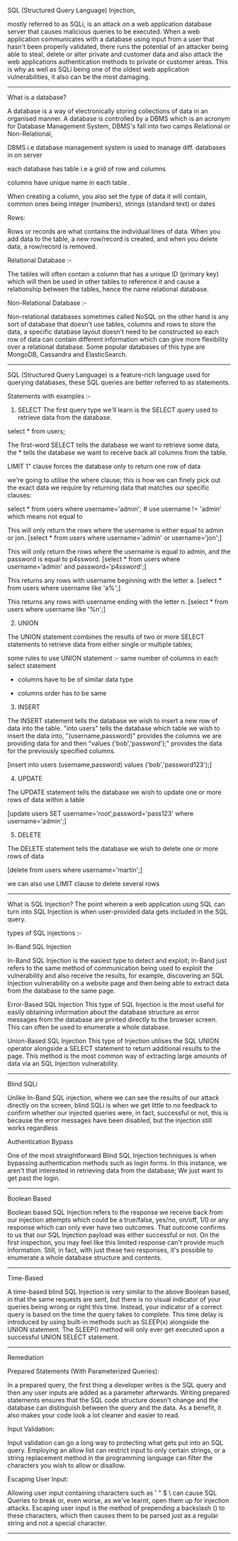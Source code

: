 SQL (Structured Query Language) Injection, 

mostly referred to as SQLi, is an attack on a web application database server that causes malicious queries to be executed. When a web application communicates with a database using input from a user that hasn't been properly validated, there runs the potential of an attacker being able to steal, delete or alter private and customer data and also attack the web applications authentication methods to private or customer areas. This is why as well as SQLi being one of the oldest web application vulnerabilities, it also can be the most damaging.


------

What is a database?

A database is a way of electronically storing collections of data in an organised manner. A database is controlled by a DBMS which is an acronym for  Database Management System, DBMS's fall into two camps Relational or Non-Relational,

DBMS i.e database management system is used to manage diff. databases in on server 

each database has table i.e a grid of row and columns 

columns have unique name in each table . 

When creating a column, you also set the type of data it will contain, common ones being integer (numbers), strings (standard text) or dates

Rows:

Rows or records are what contains the individual lines of data. When you add data to the table, a new row/record is created, and when you delete data, a row/record is removed.

Relational Database :- 

The tables will often contain a column that has a unique ID (primary key) which will then be used in other tables to reference it and cause a relationship between the tables, hence the name relational database.

Non-Relational Database :- 

Non-relational databases sometimes called NoSQL on the other hand is any sort of database that doesn't use tables, columns and rows to store the data, a specific database layout doesn't need to be constructed so each row of data can contain different information which can give more flexibility over a relational database.  Some popular databases of this type are MongoDB, Cassandra and ElasticSearch.

--------------

SQL (Structured Query Language) is a feature-rich language used for querying databases, these SQL queries are better referred to as statements.

Statements with examples :- 

1. SELECT
The first query type we'll learn is the SELECT query used to retrieve data from the database. 

 
select * from users;

The first-word SELECT tells the database we want to retrieve some data, the * tells the database we want to receive back all columns from the table. 

LIMIT 1" clause forces the database only to return one row of data

we're going to utilise the where clause; this is how we can finely pick out the exact data we require by returning data that matches our specific clauses:

select * from users where username='admin';  # use username != 'admin' which means not equal to 

This will only return the rows where the username is either equal to admin or jon. 
[select * from users where username='admin' or username='jon';]

This will only return the rows where the username is equal to admin, and the password is equal to p4ssword.
[select * from users where username='admin' and password='p4ssword';]

This returns any rows with username beginning with the letter a.
[select * from users where username like 'a%';]

This returns any rows with username ending with the letter n.
[select * from users where username like '%n';]

2. UNION

The UNION statement combines the results of two or more SELECT statements to retrieve data from either single or multiple tables; 

some rules to use UNION statement :- same number of columns in each select statement

* columns have to be of similar data type 

* columns order has to be same 

3. INSERT

The INSERT statement tells the database we wish to insert a new row of data into the table. "into users" tells the database which table we wish to insert the data into, "(username,password)" provides the columns we are providing data for and then "values ('bob','password');" provides the data for the previously specified columns.

[insert into users (username,password) values ('bob','password123');]

4. UPDATE

The UPDATE statement tells the database we wish to update one or more rows of data within a table

[update users SET username='root',password='pass123' where username='admin';]

5. DELETE

The DELETE statement tells the database we wish to delete one or more rows of data

[delete from users where username='martin';]

we can also use LIMIT clause to delete several rows 

---------

What is SQL Injection?
The point wherein a web application using SQL can turn into SQL Injection is when user-provided data gets included in the SQL query.

types of SQL injections :- 

In-Band SQL Injection

In-Band SQL Injection is the easiest type to detect and exploit; In-Band just refers to the same method of communication being used to exploit the vulnerability and also receive the results, for example, discovering an SQL Injection vulnerability on a website page and then being able to extract data from the database to the same page.



Error-Based SQL Injection
This type of SQL Injection is the most useful for easily obtaining information about the database structure as error messages from the database are printed directly to the browser screen. This can often be used to enumerate a whole database. 



Union-Based SQL Injection
This type of Injection utilises the SQL UNION operator alongside a SELECT statement to return additional results to the page. This method is the most common way of extracting large amounts of data via an SQL Injection vulnerability.

---------------

Blind SQLi

Unlike In-Band SQL injection, where we can see the results of our attack directly on the screen, blind SQLi is when we get little to no feedback to confirm whether our injected queries were, in fact, successful or not, this is because the error messages have been disabled, but the injection still works regardless

Authentication Bypass

One of the most straightforward Blind SQL Injection techniques is when bypassing authentication methods such as login forms. In this instance, we aren't that interested in retrieving data from the database; We just want to get past the login. 

----------

Boolean Based

Boolean based SQL Injection refers to the response we receive back from our injection attempts which could be a true/false, yes/no, on/off, 1/0 or any response which can only ever have two outcomes. That outcome confirms to us that our SQL Injection payload was either successful or not. On the first inspection, you may feel like this limited response can't provide much information. Still, in fact, with just these two responses, it's possible to enumerate a whole database structure and contents.


--------------

Time-Based



A time-based blind SQL Injection is very similar to the above Boolean based, in that the same requests are sent, but there is no visual indicator of your queries being wrong or right this time. Instead, your indicator of a correct query is based on the time the query takes to complete. This time delay is introduced by using built-in methods such as SLEEP(x) alongside the UNION statement. The SLEEP() method will only ever get executed upon a successful UNION SELECT statement. 

--------

Remediation 

Prepared Statements (With Parameterized Queries):

In a prepared query, the first thing a developer writes is the SQL query and then any user inputs are added as a parameter afterwards. Writing prepared statements ensures that the SQL code structure doesn't change and the database can distinguish between the query and the data. As a benefit, it also makes your code look a lot cleaner and easier to read.



Input Validation:

Input validation can go a long way to protecting what gets put into an SQL query. Employing an allow list can restrict input to only certain strings, or a string replacement method in the programming language can filter the characters you wish to allow or disallow. 



Escaping User Input:

Allowing user input containing characters such as ' " $ \ can cause SQL Queries to break or, even worse, as we've learnt, open them up for injection attacks. Escaping user input is the method of prepending a backslash (\) to these characters, which then causes them to be parsed just as a regular string and not a special character.


--------------

